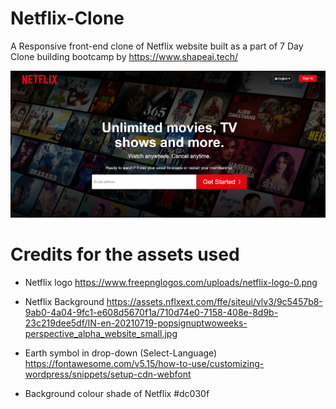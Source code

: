 # Netflix-Clone
A Responsive front-end clone of Netflix website built as a part of 7 Day Clone building bootcamp by https://www.shapeai.tech/ 

![Image of Netflix-Clone](https://github.com/nagarajpandith/netflix-clone/blob/main/Netflix-Clone.png)

# Credits for the assets used
- Netflix logo 
https://www.freepnglogos.com/uploads/netflix-logo-0.png

- Netflix Background 
https://assets.nflxext.com/ffe/siteui/vlv3/9c5457b8-9ab0-4a04-9fc1-e608d5670f1a/710d74e0-7158-408e-8d9b-23c219dee5df/IN-en-20210719-popsignuptwoweeks-perspective_alpha_website_small.jpg

- Earth symbol in drop-down (Select-Language)
https://fontawesome.com/v5.15/how-to-use/customizing-wordpress/snippets/setup-cdn-webfont

- Background colour shade of Netflix
#dc030f
